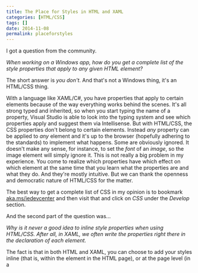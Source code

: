 ```yaml
---
title: The Place for Styles in HTML and XAML
categories: [HTML/CSS]
tags: []
date: 2014-11-08
permalink: placeforstyles
---
```


I got a question from the community.

_When working on a Windows app, how do you get a complete list of the style properties that apply to any given HTML element?_
<!-- xmore -->

The short answer is _you don&#39;t_. And that&#39;s not a Windows thing, it&#39;s an HTML/CSS thing.

With a language like XAML/C#, you have properties that apply to certain elements because of the way everything works behind the scenes. It&#39;s all strong typed and inherited, so when you start typing the name of a property, Visual Studio is able to look into the typing system and see which properties apply and suggest them via Intellisense.  But with HTML/CSS, the CSS properties don&#39;t belong to certain elements. Instead _any_ property can be applied to _any_ element and it&#39;s up to the browser (hopefully adhering to the standards) to implement what happens. Some are obviously ignored. It doesn&#39;t make any sense, for instance, to set the _font_ of an _image_, so the image element will simply ignore it. This is not really a big problem in my experience. You come to realize which properties have which effect on which element at the same time that you learn what the properties are and what they do. And they&#39;re mostly intuitive. But we can thank the openness and democratic nature of HTML/CSS for the matter.

The best way to get a complete list of CSS in my opinion is to bookmark [aka.ms/iedevcenter](http://aka.ms/iedevcenter) and then visit that and click on _CSS_ under the _Develop_ section.

And the second part of the question was...

_Why is it never a good idea to inline style properties when using HTML/CSS. After all, in XAML, we often write the properties right there in the declaration of each element._

The fact is that in both HTML and XAML, you can choose to add your styles inline (that is, within the element in the HTML page), or at the page level (in a <style> tag in HTML or in a page resource in XAML), or elsewhere (in a separate style sheet). And in both languages, it&#39;s advisable to define your properties _as abstractly as possible._ Some people say "never use inline styles" (in fact, I wouldn&#39;t be surprised if you&#39;ve heard me say that), but actually, inline styling may have it&#39;s place. It&#39;s just too easy to create bad architecture once you start inlining things, so you should start on the other side... with styles elsewhere. Then if there&#39;s a style that _truly_ only applies to a single page, it should be defined on that page. Then if there&#39;s a style that _truly_ needs to overwrite what the page has determined for it, then you can define it inline.

Hope that helps.